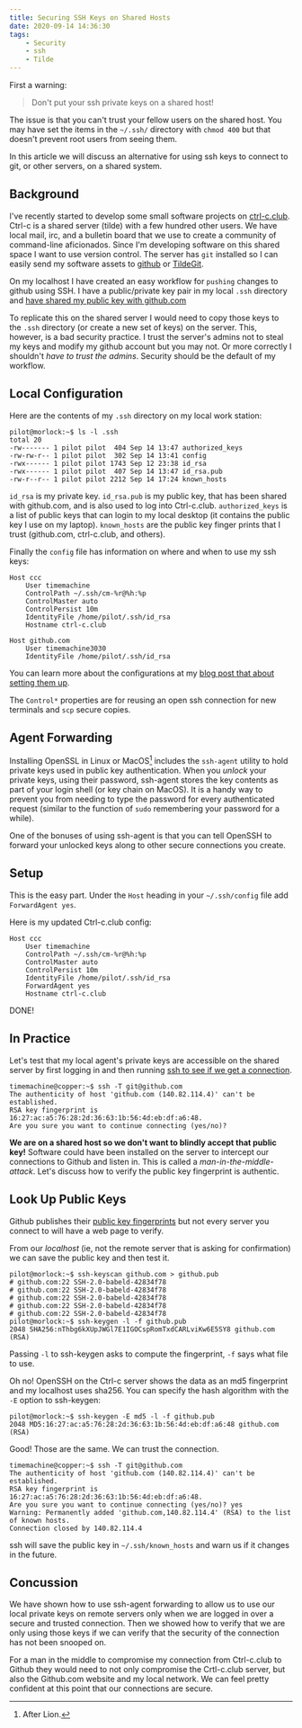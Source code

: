 ```yaml
---
title: Securing SSH Keys on Shared Hosts
date: 2020-09-14 14:36:30
tags:
    - Security
    - ssh
    - Tilde
---
```


First a warning:

> Don't put your ssh private keys on a shared host!

The issue is that you can't trust your fellow users on the shared host. You may have set the items in the `~/.ssh/` directory with `chmod 400` but that doesn't prevent root users from seeing them.

In this article we will discuss an alternative for using ssh keys to connect to git, or other servers, on a shared system.

## Background

I've recently started to develop some small software projects on [ctrl-c.club](http://ctrl-c.club). Ctrl-c is a shared server (tilde) with a few hundred other users. We have local mail, irc, and a bulletin board that we use to create a community of command-line aficionados. Since I'm developing software on this shared space I want to use version control. The server has `git` installed so I can easily send my software assets to [github](https://github.com) or [TildeGit](https://tildegit.org/).

On my localhost I have created an easy workflow for `pushing` changes to github using SSH. I have a public/private key pair in my local `.ssh` directory and [have shared my public key with github.com](https://docs.github.com/en/github/authenticating-to-github/connecting-to-github-with-ssh)

To replicate this on the shared server I would need to copy those keys to the `.ssh` directory (or create a new set of keys) on the server. This, however, is a bad security practice. I trust the server's admins not to steal my keys and modify my github account but you may not. Or more correctly I shouldn't *have to trust the admins*. Security should be the default of my workflow.

## Local Configuration

Here are the contents of my `.ssh` directory on my local work station:

```
pilot@morlock:~$ ls -l .ssh
total 20
-rw------- 1 pilot pilot  404 Sep 14 13:47 authorized_keys
-rw-rw-r-- 1 pilot pilot  302 Sep 14 13:41 config
-rwx------ 1 pilot pilot 1743 Sep 12 23:38 id_rsa
-rwx------ 1 pilot pilot  407 Sep 14 13:47 id_rsa.pub
-rw-r--r-- 1 pilot pilot 2212 Sep 14 17:24 known_hosts
```

`id_rsa` is my private key. `id_rsa.pub` is my public key, that has been shared with github.com, and is also used to log into Ctrl-c.club. `authorized_keys` is a list of public keys that can login to my local desktop (it contains the public key I use on my laptop). `known_hosts` are the public key finger prints that I trust (github.com, ctrl-c.club, and others).

Finally the `config` file has information on where and when to use my ssh keys:

```
Host ccc
    User timemachine
    ControlPath ~/.ssh/cm-%r@%h:%p
    ControlMaster auto
    ControlPersist 10m
    IdentityFile /home/pilot/.ssh/id_rsa
    Hostname ctrl-c.club

Host github.com
    User timemachine3030
    IdentityFile /home/pilot/.ssh/id_rsa
```

You can learn more about the configurations at my [blog post that about setting them up](/~timemachine/2020/09/09/First-Day-in-the-Tildesphere/). 

The `Control*` properties are for reusing an open ssh connection for new terminals and `scp` secure copies.

## Agent Forwarding

Installing OpenSSL in Linux or MacOS[^0] includes the `ssh-agent` utility to hold private keys used in public key authentication. When you *unlock* your private keys, using their password, ssh-agent stores the key contents as part of your login shell (or key chain on MacOS). It is a handy way to prevent you from needing to type the password for every authenticated request (similar to the function of `sudo` remembering your password for a while).

One of the bonuses of using ssh-agent is that you can tell OpenSSH to forward your unlocked keys along to other secure connections you create.

## Setup

This is the easy part. Under the `Host` heading in your `~/.ssh/config` file add `ForwardAgent yes`.

Here is my updated Ctrl-c.club config:

```
Host ccc
    User timemachine
    ControlPath ~/.ssh/cm-%r@%h:%p
    ControlMaster auto
    ControlPersist 10m
    IdentityFile /home/pilot/.ssh/id_rsa
    ForwardAgent yes
    Hostname ctrl-c.club
```

DONE!

## In Practice

Let's test that my local agent's private keys are accessible on the shared server by first logging in and then running [ssh to see if we get a connection](https://docs.github.com/en/enterprise/2.15/user/articles/testing-your-ssh-connection).

```
timemachine@copper:~$ ssh -T git@github.com
The authenticity of host 'github.com (140.82.114.4)' can't be established.
RSA key fingerprint is 16:27:ac:a5:76:28:2d:36:63:1b:56:4d:eb:df:a6:48.
Are you sure you want to continue connecting (yes/no)? 
```

**We are on a shared host so we don't want to blindly accept that public key!** Software could have been installed on the server to intercept our connections to Github and listen in. This is called a *man-in-the-middle-attack*. Let's discuss how to verify the public key fingerprint is authentic.

## Look Up Public Keys

Github publishes their [public key fingerprints](https://docs.github.com/en/github/authenticating-to-github/githubs-ssh-key-fingerprints) but not every server you connect to will have a web page to verify.

From our *localhost* (ie, not the remote server that is asking for confirmation) we can save the public key and then test it.

```
pilot@morlock:~$ ssh-keyscan github.com > github.pub
# github.com:22 SSH-2.0-babeld-42834f78
# github.com:22 SSH-2.0-babeld-42834f78
# github.com:22 SSH-2.0-babeld-42834f78
# github.com:22 SSH-2.0-babeld-42834f78
# github.com:22 SSH-2.0-babeld-42834f78
pilot@morlock:~$ ssh-keygen -l -f github.pub 
2048 SHA256:nThbg6kXUpJWGl7E1IGOCspRomTxdCARLviKw6E5SY8 github.com (RSA)
```

Passing `-l` to ssh-keygen asks to compute the fingerprint, `-f` says what file to use.

Oh no! OpenSSH on the Ctrl-c server shows the data as an md5 fingerprint and my localhost uses sha256. You can specify the hash algorithm with the `-E` option to ssh-keygen:

```
pilot@morlock:~$ ssh-keygen -E md5 -l -f github.pub 
2048 MD5:16:27:ac:a5:76:28:2d:36:63:1b:56:4d:eb:df:a6:48 github.com (RSA)
```

Good! Those are the same. We can trust the connection.

```
timemachine@copper:~$ ssh -T git@github.com
The authenticity of host 'github.com (140.82.114.4)' can't be established.
RSA key fingerprint is 16:27:ac:a5:76:28:2d:36:63:1b:56:4d:eb:df:a6:48.
Are you sure you want to continue connecting (yes/no)? yes
Warning: Permanently added 'github.com,140.82.114.4' (RSA) to the list of known hosts.
Connection closed by 140.82.114.4
```

ssh will save the public key in `~/.ssh/known_hosts` and warn us if it changes in the future.


## Concussion

We have shown how to use ssh-agent forwarding to allow us to use our local private keys on remote servers only when we are logged in over a secure and trusted connection. Then we showed how to verify that we are only using those keys if we can verify that the security of the connection has not been snooped on.

For a man in the middle to compromise my connection from Ctrl-c.club to Github they would need to not only compromise the Crtl-c.club server, but also the Github.com website and my local network. We can feel pretty confident at this point that our connections are secure.

[^0]: After Lion.

